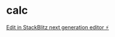 # calc

[Edit in StackBlitz next generation editor ⚡️](https://stackblitz.com/~/github.com/IamYGT/calc)